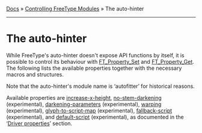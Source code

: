 [Docs](ft2-index.md) &raquo; [Controlling FreeType Modules](ft2-toc.md#controlling-freetype-modules) &raquo; The auto-hinter

-------------------------------


# The auto-hinter

While FreeType's auto-hinter doesn't expose API functions by itself, it is possible to control its behaviour with <a href="../ft2-module_management/#ft_property_set">FT_Property_Set</a> and <a href="../ft2-module_management/#ft_property_get">FT_Property_Get</a>. The following lists the available properties together with the necessary macros and structures.

Note that the auto-hinter's module name is &lsquo;autofitter&rsquo; for historical reasons.

Available properties are <a href="../ft2-properties/#increase-x-height">increase-x-height</a>, <a href="../ft2-properties/#no-stem-darkening">no-stem-darkening</a> (experimental), <a href="../ft2-properties/#darkening-parameters">darkening-parameters</a> (experimental), <a href="../ft2-properties/#warping">warping</a> (experimental), <a href="../ft2-properties/#glyph-to-script-map">glyph-to-script-map</a> (experimental), <a href="../ft2-properties/#fallback-script">fallback-script</a> (experimental), and <a href="../ft2-properties/#default-script">default-script</a> (experimental), as documented in the &lsquo;<a href="../ft2-properties/#properties">Driver properties</a>&rsquo; section.

